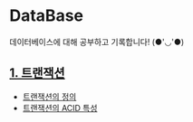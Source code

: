 # DataBase

데이터베이스에 대해 공부하고 기록합니다! (●'◡'●)

## [1. 트랜잭션](Transaction.md)
- [트랜잭션의 정의](https://github.com/Jiyooung/Computer_Science/blob/main/DataBase/Transaction.md#%ED%8A%B8%EB%9E%9C%EC%9E%AD%EC%85%98)
- [트랜잭션의 ACID 특성](https://github.com/Jiyooung/Computer_Science/blob/main/DataBase/Transaction.md#%ED%8A%B8%EB%9E%9C%EC%9E%AD%EC%85%98%EC%9D%98-acid-%ED%8A%B9%EC%84%B1)
